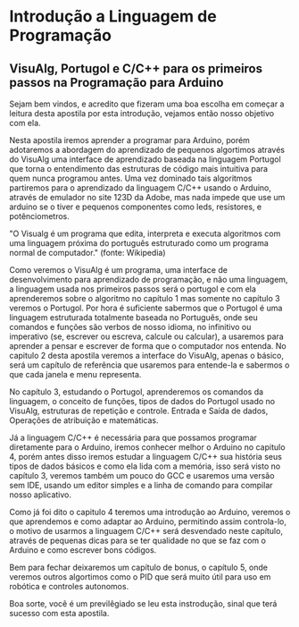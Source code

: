 # Introdução a Linguagem de Programação
## VisuAlg, Portugol e C/C++ para os primeiros passos na Programação para Arduino
Sejam bem vindos, e acredito que fizeram uma boa escolha em começar a leitura desta apostila por esta introdução, vejamos então nosso objetivo com ela.

Nesta apostila iremos aprender a programar para Arduino, porém adotaremos a abordagem do aprendizado de pequenos algortimos através do VisuAlg uma interface de aprendizado baseada na linguagem Portugol que torna o entendimento das estruturas de código mais intuitiva para quem nunca programou antes. Uma vez dominado tais algoritmos partiremos para o aprendizado da linguagem C/C++ usando o Arduino, através de emulador no site 123D da Adobe, mas nada impede que use um arduino se o tiver e pequenos componentes como leds, resistores, e potênciometros.

"O Visualg é um programa que edita, interpreta e executa algoritmos com uma linguagem próxima do português estruturado como um programa normal de computador." (fonte: Wikipedia)

Como veremos o VisuAlg é um programa, uma interface de desenvolvimento para aprendizado de programação, e não uma linguagem, a linguagem usada nos primeiros passos será o portugol e com ela aprenderemos sobre o algoritmo no capítulo 1 mas somente no capítulo 3 veremos o  Portugol. Por hora é suficiente sabermos que o Portugol é uma linguagem estruturada totalmente baseada no Português, onde seu comandos e funções são verbos de nosso idioma, no infinitivo ou imperativo (se, escrever ou escreva, calcule ou calcular), a usaremos para aprender a pensar e escrever de forma que o computador nos entenda. No capitulo 2 desta apostila veremos a interface do VisuAlg, apenas o básico, será  um capítulo de referência que usaremos para entende-la e sabermos o que cada janela e menu representa.

No capítulo 3, estudando o Portugol, aprenderemos os comandos da linguagem, o conceito de funções, tipos de dados do Portugol usado no VisuAlg, estruturas de repetição e controle. Entrada e Saída de dados, Operações de atribuição e matemáticas.

Já a linguagem C/C++ é necessária para que possamos programar diretamente para o Arduino, iremos conhecer melhor o Arduino no capitulo 4, porém antes disso iremos estudar a linguagem C/C++ sua história seus tipos de dados básicos e como ela lida com a memória, isso será visto no capítulo 3, veremos também um pouco do GCC e usaremos uma versão sem IDE, usando um editor simples e a linha de comando para compilar nosso aplicativo.

Como já foi dito o capitulo 4 teremos uma introdução ao Arduino, veremos o que aprendemos e como adaptar ao Arduino, permitindo assim controla-lo, o motivo de usarmos a linguagem C/C++ será desvendado neste capítulo, através de pequenas dicas para se ter qualidade no que se faz com o Arduino e como escrever bons códigos.

Bem para fechar deixaremos um capítulo de bonus, o capítulo 5, onde veremos outros algortimos como o PID que será muito útil para uso em robótica e controles autonomos.

Boa sorte, você é um previlêgiado se leu esta instrodução, sinal que terá sucesso com esta apostila.